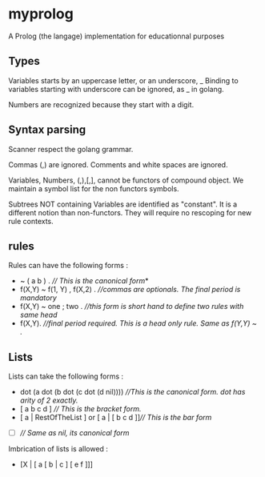 # myprolog
A Prolog (the langage) implementation for educationnal purposes


## Types

Variables starts by an uppercase letter, or an underscore, _
Binding to variables starting with underscore can be ignored, as _ in golang.

Numbers are recognized because they start with a digit.

## Syntax parsing

Scanner respect the golang grammar.

Commas (,) are ignored.
Comments and white spaces are ignored.

Variables, Numbers, (,),[,], cannot be functors of compound object.
We maintain a symbol list for the non functors symbols.

Subtrees NOT containing Variables are identified as "constant". 
It is a different notion than non-functors.
They will require no rescoping for new rule contexts.

## rules

Rules can have the following forms :

* ~ ( a b ) . *// This is the canonical form**
* f(X,Y) ~ f(1, Y) , f(X,2) .  *//commas are optionals. The final period is mandatory*
* f(X,Y) ~ one ; two .  *//this form is short hand to define two rules with same head*
* f(X,Y). *//final period required. This is a head only rule. Same as f(Y,Y) ~ .*

## Lists

Lists can take the following forms :

* dot (a dot (b dot (c dot (d nil)))) *//This is the canonical form. dot has arity of 2 exactly.*
* [ a b c d ] *// This is the bracket form.*
* [ a | RestOfTheList ] or [ a | [ b c d ]]*// This is the bar form*
* [  ] *// Same as nil, its canonical form*

Imbrication of lists is allowed :

* [X | [ a [ b | c ] [ e f ]]]
